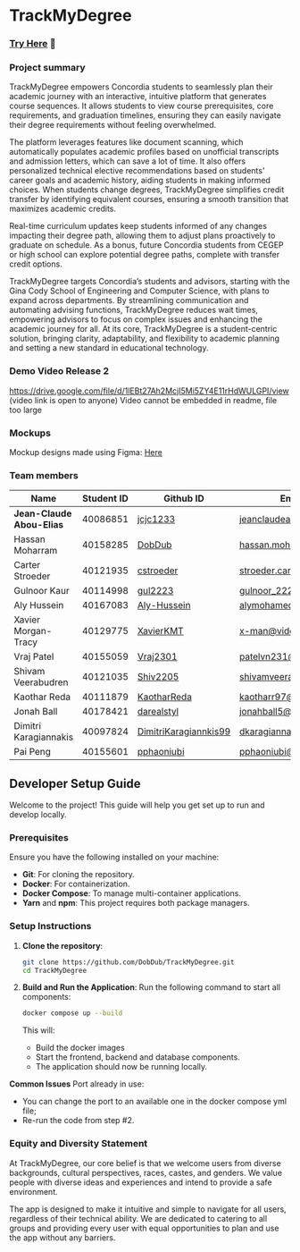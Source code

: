 # TrackMyDegree
### **[Try Here](https://trackmydegree.com)** 🚀
### Project summary

TrackMyDegree empowers Concordia students to seamlessly plan their academic journey with an interactive, intuitive platform that generates course sequences. It allows students to view course prerequisites, core requirements, and graduation timelines, ensuring they can easily navigate their degree requirements without feeling overwhelmed.

The platform leverages features like document scanning, which automatically populates academic profiles based on unofficial transcripts and admission letters, which can save a lot of time. It also offers personalized technical elective recommendations based on students' career goals and academic history, aiding students in making informed choices. When students change degrees, TrackMyDegree simplifies credit transfer by identifying equivalent courses, ensuring a smooth transition that maximizes academic credits.

Real-time curriculum updates keep students informed of any changes impacting their degree path, allowing them to adjust plans proactively to graduate on schedule. As a bonus, future Concordia students from CEGEP or high school can explore potential degree paths, complete with transfer credit options.

TrackMyDegree targets Concordia’s students and advisors, starting with the Gina Cody School of Engineering and Computer Science, with plans to expand across departments. By streamlining communication and automating advising functions, TrackMyDegree reduces wait times, empowering advisors to focus on complex issues and enhancing the academic journey for all. At its core, TrackMyDegree is a student-centric solution, bringing clarity, adaptability, and flexibility to academic planning and setting a new standard in educational technology.

### Demo Video Release 2

https://drive.google.com/file/d/1lEBt27Ah2McjI5Mi5ZY4E11rHdWULGPI/view (video link is open to anyone) Video cannot be embedded in readme, file too large

### Mockups

Mockup designs made using Figma: [Here](https://www.figma.com/design/sgd3C3BYEPqSounsuIq6Kp/TrackMyDegree?node-id=0-1&t=eBk2gECMGuouPf0m-1)



### Team members

| Name                       | Student ID | Github ID                                                                         | Email Adress                  |
| -------------------------- | ---------- | --------------------------------------------------------------------------------- | ----------------------------- |
| **Jean-Claude Abou-Elias** | 40086851   | [jcjc1233](https://github.com/DobDub/TrackMyDegree/commits?author=jcjc1233)       | jeanclaudeabouelias@gmail.com |
| Hassan Moharram            | 40158285   | [DobDub](https://github.com/DobDub/TrackMyDegree/commits?author=DobDub)           | hassan.moharram@hotmail.com   |
| Carter Stroeder            | 40121935   | [cstroeder](https://github.com/DobDub/TrackMyDegree/commits?author=cstroeder)     | stroeder.carter@gmail.com     |
| Gulnoor Kaur               | 40114998   | [gul2223](https://github.com/DobDub/TrackMyDegree/commits?author=gul2223)         | gulnoor_2223@rediffmail.com   |
| Aly Hussein                | 40167083   | [Aly-Hussein](https://github.com/DobDub/TrackMyDegree/commits?author=Aly-Hussein) | alymohameduc@hotmail.co.uk    |
| Xavier Morgan-Tracy        | 40129775   | [XavierKMT](https://github.com/DobDub/TrackMyDegree/commits?author=XavierKMT)     | x-man@videotron.ca            |
| Vraj Patel                 | 40155059   | [Vraj2301](https://github.com/Vraj2301)                                           | patelvn231@gmail.com          |
| Shivam Veerabudren         | 40121035   | [Shiv2205](https://github.com/Shiv2205)                                           | shivamveerabudren@gmail.com   |
| Kaothar Reda               | 40111879   | [KaotharReda](https://github.com/KaotharReda)                                     | kaotharr97@gmail.com          |
| Jonah Ball                 | 40178421   | [darealstyl](https://github.com/darealstyl)                                       | jonahball5@hotmail.com        |
| Dimitri Karagiannakis      | 40097824   | [DimitriKaragiannkis99](https://github.com/DimitriKaragiannakis99)                | dkaragiannakis99@gmail.com    |
| Pai Peng                   | 40155601   | [pphaoniubi](https://github.com/pphaoniubi)                                       | pphaoniubi@gmail.com          |

## Developer Setup Guide

Welcome to the project! This guide will help you get set up to run and develop locally.

### Prerequisites

Ensure you have the following installed on your machine:

- **Git**: For cloning the repository.
- **Docker**: For containerization.
- **Docker Compose**: To manage multi-container applications.
- **Yarn** and **npm**: This project requires both package managers.

### Setup Instructions

1. **Clone the repository**:

   ```bash
   git clone https://github.com/DobDub/TrackMyDegree.git
   cd TrackMyDegree
   ```

2. **Build and Run the Application**:
   Run the following command to start all components:

   ```bash
   docker compose up --build
   ```

   This will:

   - Build the docker images
   - Start the frontend, backend and database components.
   - The application should now be running locally.

**Common Issues**
Port already in use:

- You can change the port to an available one in the docker compose yml file;
- Re-run the code from step #2.

### Equity and Diversity Statement

At TrackMyDegree, our core belief is that we welcome users from diverse backgrounds, cultural perspectives, races, castes, and genders. We value people with diverse ideas and experiences and intend to provide a safe environment. 
  
The app is designed to make it intuitive and simple to navigate for all users, regardless of their technical ability. We are dedicated to catering to all groups and providing every user with equal opportunities to plan and use the app without any barriers.


